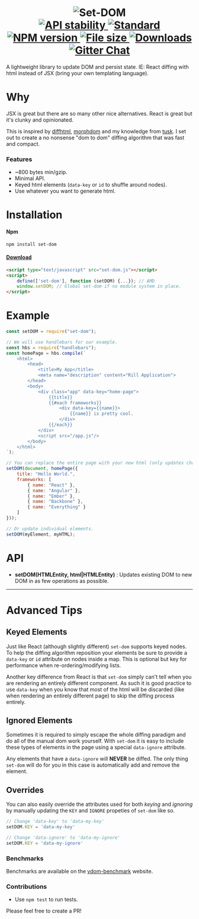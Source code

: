 <h1 align="center">
  <!-- Logo -->
  <img src="https://raw.githubusercontent.com/DylanPiercey/set-dom/master/logo.png" alt="Set-DOM"/>

  <br/>

  <!-- Stability -->
  <a href="https://nodejs.org/api/documentation.html#documentation_stability_index">
    <img src="https://img.shields.io/badge/stability-stable-brightgreen.svg?style=flat-square" alt="API stability"/>
  </a>
  <!-- Standard -->
  <a href="https://github.com/feross/standard">
    <img src="https://img.shields.io/badge/code%20style-standard-brightgreen.svg?style=flat-square" alt="Standard"/>
  </a>
  <!-- NPM version -->
  <a href="https://npmjs.org/package/set-dom">
    <img src="https://img.shields.io/npm/v/set-dom.svg?style=flat-square" alt="NPM version"/>
  </a>

  <!-- File size -->
  <a href="https://github.com/DylanPiercey/set-dom/blob/master/dist/set-dom.js">
    <img src="https://badge-size.herokuapp.com/DylanPiercey/set-dom/master/dist/set-dom.js?style=flat-square" alt="File size"/>
  </a>
  <!-- Downloads -->
  <a href="https://npmjs.org/package/set-dom">
    <img src="https://img.shields.io/npm/dm/set-dom.svg?style=flat-square" alt="Downloads"/>
  </a>
  <!-- Gitter chat -->
  <a href="https://gitter.im/DylanPiercey/set-dom">
    <img src="https://img.shields.io/gitter/room/DylanPiercey/set-dom.svg?style=flat-square" alt="Gitter Chat"/>
  </a>
</h1>

A lightweight library to update DOM and persist state.
IE: React diffing with html instead of JSX (bring your own templating language).

# Why
JSX is great but there are so many other nice alternatives.
React is great but it's clunky and opinionated.

This is inspired by [diffhtml](https://github.com/tbranyen/diffhtml), [morphdom](https://github.com/patrick-steele-idem/morphdom) and my knowledge from [tusk](https://github.com/DylanPiercey/tusk). I set out to create a no nonsense "dom to dom" diffing algorithm that was fast and compact.

### Features
* ~800 bytes min/gzip.
* Minimal API.
* Keyed html elements (`data-key` or `id` to shuffle around nodes).
* Use whatever you want to generate html.

# Installation

#### Npm
```console
npm install set-dom
```

#### [Download](https://raw.githubusercontent.com/DylanPiercey/set-dom/master/dist/set-dom.js)
```html
<script type="text/javascript" src="set-dom.js"></script>
<script>
    define(['set-dom'], function (setDOM) {...}); // AMD
    window.setDOM; // Global set-dom if no module system in place.
</script>
```

# Example


```javascript
const setDOM = require("set-dom");

// We will use handlebars for our example.
const hbs = require("handlebars");
const homePage = hbs.compile(`
    <html>
        <head>
            <title>My App</title>
            <meta name="description" content="Rill Application">
        </head>
        <body>
            <div class="app" data-key="home-page">
                {{title}}
                {{#each frameworks}}
                    <div data-key={{name}}>
                        {{name}} is pretty cool.
                    </div>
                {{/each}}
            </div>
            <script src="/app.js"/>
        </body>
    </html>
`);

// You can replace the entire page with your new html (only updates changed elements).
setDOM(document, homePage({
    title: "Hello World.",
    frameworks: [
        { name: "React" },
        { name: "Angular" },
        { name: "Ember" },
        { name: "Backbone" },
        { name: "Everything" }
    ]
}));

// Or update individual elements.
setDOM(myElement, myHTML);
```

# API
+ **setDOM(HTMLEntity, html|HTMLEntity)** : Updates existing DOM to new DOM in as few operations as possible.

---

# Advanced Tips

## Keyed Elements
Just like React (although slightly different) `set-dom` supports keyed nodes.
To help the diffing algorithm reposition your elements be sure to provide a `data-key` or `id` attribute on nodes inside a map. This is optional but key for performance when re-ordering/modifying lists.

Another key difference from React is that `set-dom` simply can't tell when you are rendering an entirely different component. As such it is good practice to use `data-key` when you know that most of the html will be discarded (like when rendering an entirely different page) to skip the diffing process entirely.

## Ignored Elements
Sometimes it is required to simply escape the whole diffing paradigm and do all of the manual dom work yourself. With `set-dom` it is easy to include these types of elements in the page using a special `data-ignore` attribute.

Any elements that have a `data-ignore` will **NEVER** be diffed. The only thing `set-dom` will do for you in this case is automatically add and remove the element.

## Overrides
You can also easily override the attributes used for both *keying* and *ignoring* by manually updating the `KEY` and `IGNORE` propeties of `set-dom` like so.

```js
// Change 'data-key' to 'data-my-key'
setDOM.KEY = 'data-my-key'

// Change 'data-ignore' to 'data-my-ignore'
setDOM.KEY = 'data-my-ignore'
```

### Benchmarks
Benchmarks are available on the [vdom-benchmark](https://vdom-benchmark.github.io/vdom-benchmark/) website.

### Contributions

* Use `npm test` to run tests.

Please feel free to create a PR!
